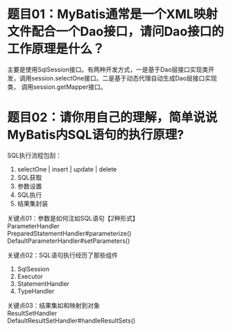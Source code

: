 # 题目01：MyBatis通常是一个XML映射文件配合一个Dao接口，请问Dao接口的工作原理是什么？  
主要是使用SqlSession接口。有两种开发方式，一是基于Dao层接口实现类开发，调用session.selectOne接口。二是基于动态代理自动生成Dao层接口实现类， 调用session.getMapper接口。

# 题目02：请你用自己的理解，简单说说MyBatis内SQL语句的执行原理?  
SQL执行流程包刮：
1. selectOne | insert | update | delete  
2. SQL获取  
3. 参数设置  
4. SQL执行  
5. 结果集封装  

关键点01：参数是如何注如SQL语句【2种形式】  
ParameterHandler  
PreparedStatementHandler#parameterize()  
DefaultParameterHandler#setParameters()  

关键点02：SQL语句执行经历了那些组件  
1. SqlSession  
2. Executor  
3. StatementHandler  
4. TypeHandler  

关键点03：结果集如和映射到对象  
ResultSetHandler  
DefaultResultSetHandler#handleResultSets()

